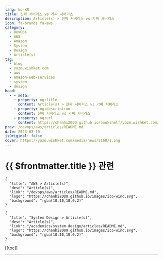 ```yaml
---
lang: ko-KR
title: 진짜 서버리스 vs 가짜 서버리스
description: Article(s) > 진짜 서버리스 vs 가짜 서버리스
icon: fa-brands fa-aws
category: 
  - DevOps
  - AWS
  - Amazon
  - System
  - Design
  - Article(s)
tag: 
  - blog
  - yozm.wishket.com
  - aws
  - amazon-web-services
  - system
  - design
head:
  - - meta:
    - property: og:title
      content: Article(s) > 진짜 서버리스 vs 가짜 서버리스
    - property: og:description
      content: 진짜 서버리스 vs 가짜 서버리스
    - property: og:url
      content: https://chanhi2000.github.io/bookshelf/yozm.wishket.com/2168.html
prev: /devops/aws/articles/README.md
date: 2023-08-10
isOriginal: false
cover: https://yozm.wishket.com/media/news/2168/1.png
---
```


# {{ $frontmatter.title }} 관련

```component VPCard
{
  "title": "AWS > Article(s)",
  "desc": "Article(s)",
  "link": "/devops/aws/articles/README.md",
  "logo": "https://chanhi2000.github.io/images/ico-wind.svg",
  "background": "rgba(10,10,10,0.2)"
}
```

```component VPCard
{
  "title": "System Design > Article(s)",
  "desc": "Article(s)",
  "link": "/academics/system-design/articles/README.md",
  "logo": "https://chanhi2000.github.io/images/ico-wind.svg",
  "background": "rgba(10,10,10,0.2)"
}
```

[[toc]]

---

<SiteInfo
  name="진짜 서버리스 vs 가짜 서버리스 | 요즘IT"
  desc="서버리스는 클라우드의 최신 트렌드로 떠오르고 있습니다. 그렇다면 Server-Less는 무엇일까요? 처음 들어 본 개발자는 서버가 없는 것처럼 느껴질 수 있습니다. Red Hat에서는 서버리스에 대해 다음과 같이 정의했습니다. 서버리스(serverless)란 개발자가 서버를 관리할 필요 없이 애플리케이션을 빌드하고 실행할 수 있도록 하는 클라우드 네이티브 개발 모델입니다. 즉, 서버가 없는 것이 아니라 서버를 구축하고 유지, 관리하며 트래픽에 맞게 스케일링할 필요가 없다는 의미입니다."
  url="https://yozm.wishket.com/magazine/detail/2168/"
  logo="https://yozm.wishket.com/static/renewal/img/global/gnb_yozmit.svg"
  preview="https://yozm.wishket.com/media/news/2168/1.png"/>

<!-- TODO: 작성 -->

